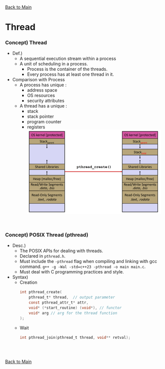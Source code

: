 [Back to Main](../main.md)

# Thread
### Concept) Thread
- Def.)
  - A sequential execution stream within a process
  - A unit of scheduling in a process.
    - Process is the container of the threads.
    - Every process has at least one thread in it.
- Comparison with Process
  - A process has unique :
    - address space
    - OS resources
    - security attributes
  - A thread has a unique :
    - stack
    - stack pointer
    - program counter
    - registers   
      ![](../images/10/001.png)

<br>

### Concept) POSIX Thread (pthread)
- Desc.)
  - The POSIX APIs for dealing with threads.
  - Declared in `pthread.h`.
  - Must include the `-pthread` flag when compiling and linking with gcc command.
    `g++ -g -Wal -std=c++23 -pthread -o main main.c`.
  - Must deal with C programming practices and style.
- Syntax)
  - Creation
    ```c
    int pthread_create(
        pthread_t* thread,  // output parameter
        const pthread_attr_t* attr,
        void* (*start_routine) (void*), // functor
        void* arg // arg for the thread function
    );
    ```
  - Wait
    ```c
    int pthread_join(pthread_t thread, void** retval);
    ```

<br><br>

[Back to Main](../main.md)
